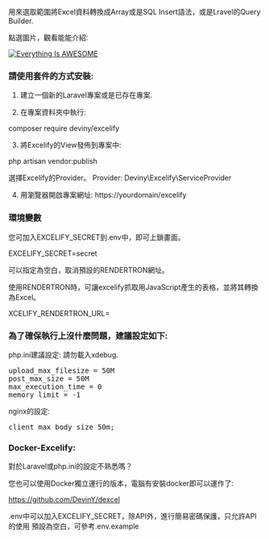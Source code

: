 用來選取範圍將Excel資料轉換成Array或是SQL Insert語法，或是Lravel的Query Builder.

點選圖片，觀看能能介紹:

[![Everything Is AWESOME](https://www.ccc.tc/Excelify.png)](https://youtu.be/LkaWIOUlOFU "Everything Is AWESOME")

<h3>請使用套件的方式安裝:</h3>

1. 建立一個新的Laravel專案或是已存在專案. 

2. 在專案資料夾中執行: 

composer require deviny/excelify

3. 將Excelify的View發佈到專案中: 

php artisan vendor:publish

選擇Excelify的Provider。
Provider: Deviny\Excelify\ServiceProvider

4. 用瀏覽器開啟專案網址: https://yourdomain/excelify


<h3>環境變數</h3>

您可加入EXCELIFY_SECRET到.env中，即可上鎖畫面。

EXCELIFY_SECRET=secret

可以指定為空白，取消預設的RENDERTRON網址。

使用RENDERTRON時，可讓excelify抓取用JavaScript產生的表格，並將其轉換為Excel。

XCELIFY_RENDERTRON_URL=

<h3>為了確保執行上沒什麼問題，建議設定如下:</h3>

php.ini建議設定:
請勿載入xdebug.
<pre>
upload_max_filesize = 50M
post_max_size = 50M
max_execution_time = 0
memory_limit = -1
</pre>

nginx的設定:
<pre>
client_max_body_size 50m;
</pre>

<h3>Docker-Excelify:</h3>

對於Laravel或php.ini的設定不熟悉嗎？

您也可以使用Docker獨立運行的版本，電腦有安裝docker即可以運作了:

https://github.com/DevinY/dexcel

.env中可以加入EXCELIFY_SECRET，除API外，進行簡易密碼保護，只允許API的使用
預設為空白，可參考.env.example
